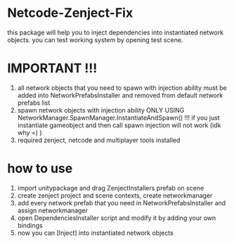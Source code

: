 # Netcode-Zenject-Fix
this package will help you to inject dependencies into instantiated network objects. you can test working system by opening test scene.
# IMPORTANT !!!
1. all network objects that you need to spawn with injection ability must be added into NetworkPrefabsInstaller and removed from default network prefabs list
2. spawn network objects with injection ability ONLY USING NetworkManager.SpawnManager.InstantiateAndSpawn() !!! if you just instantiate gameobject and then call spawn injection will not work (idk why =) )
3. required zenject, netcode and multiplayer tools installed
# how to use
1. import unitypackage and drag ZenjectInstallers prefab on scene
2. create zenject project and scene contexts, create networkmanager
3. add every network prefab that you need in NetworkPrefabsInstaller and assign networkmanager
4. open DependenciesInstaller script and modify it by adding your own bindings
5. now you can [Inject] into instantiated network objects
